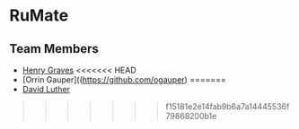 # RuMate
## Team Members
* [Henry Graves](https://github.com/HenryGraves)
<<<<<<< HEAD
* [Orrin Gauper]((https://github.com/ogauper)
=======
* [David Luther](https://github.com/david-luther)
>>>>>>> f15181e2e14fab9b6a7a14445536f79868200b1e
